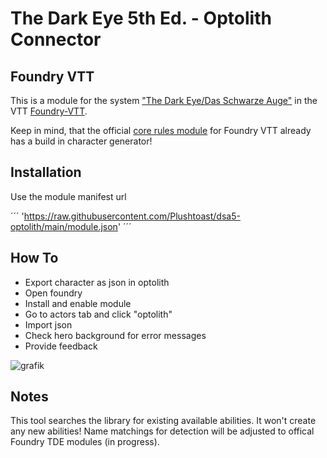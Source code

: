 # The Dark Eye 5th Ed. - Optolith Connector

## Foundry VTT

This is a module for the system <a href="https://foundryvtt.com/packages/dsa5">"The Dark Eye/Das Schwarze Auge"</a> in the VTT <a target="_blank" href="https://foundryvtt.com/">Foundry-VTT</a>.

Keep in mind, that the official <a href="https://www.f-shop.de/virtual-tabletops/das-schwarze-auge-vtt/regel-module/2157/dsa5-grundregelwerk-fuer-foundry-vtt" target="_blank">core rules module</a> for Foundry VTT already has a build in character generator!

## Installation

Use the module manifest url 

´´´
'https://raw.githubusercontent.com/Plushtoast/dsa5-optolith/main/module.json'
´´´

## How To

* Export character as json in optolith
* Open foundry
* Install and enable module
* Go to actors tab and click "optolith"
* Import json
* Check hero background for error messages
* Provide feedback

![grafik](https://github.com/Plushtoast/dsa5-optolith/assets/44941845/b648131b-4359-458a-8a71-e7ba1506ce1d)


## Notes

This tool searches the library for existing available abilities. It won't create any new abilities!
Name matchings for detection will be adjusted to offical Foundry TDE modules (in progress).


